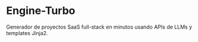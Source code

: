 # Engine-Turbo

Generador de proyectos SaaS full-stack en minutos usando APIs de LLMs y templates Jinja2.
